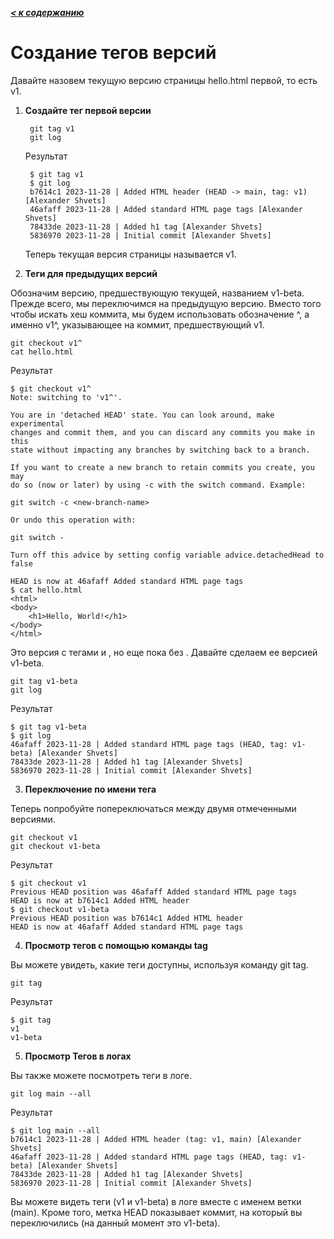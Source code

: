 ***[< к содержанию](/README.md)***

# **Создание тегов версий**

Давайте назовем текущую версию страницы hello.html первой, то есть v1.

1. **Создайте тег первой версии**

        git tag v1
        git log

    Результат

        $ git tag v1
        $ git log
        b7614c1 2023-11-28 | Added HTML header (HEAD -> main, tag: v1) [Alexander Shvets]
        46afaff 2023-11-28 | Added standard HTML page tags [Alexander Shvets]
        78433de 2023-11-28 | Added h1 tag [Alexander Shvets]
        5836970 2023-11-28 | Initial commit [Alexander Shvets]


    Теперь текущая версия страницы называется v1.

2. **Теги для предыдущих версий**

Обозначим версию, предшествующую текущей, названием v1-beta. Прежде всего, мы переключимся на предыдущую версию. Вместо того чтобы искать хеш коммита, мы будем использовать обозначение ^, а именно v1^, указывающее на коммит, предшествующий v1.

    git checkout v1^
    cat hello.html

Результат

    $ git checkout v1^
    Note: switching to 'v1^'.

    You are in 'detached HEAD' state. You can look around, make experimental
    changes and commit them, and you can discard any commits you make in this
    state without impacting any branches by switching back to a branch.

    If you want to create a new branch to retain commits you create, you may
    do so (now or later) by using -c with the switch command. Example:

    git switch -c <new-branch-name>

    Or undo this operation with:

    git switch -

    Turn off this advice by setting config variable advice.detachedHead to false

    HEAD is now at 46afaff Added standard HTML page tags
    $ cat hello.html
    <html>
    <body>
        <h1>Hello, World!</h1>
    </body>
    </html>

Это версия с тегами <html> и <body>, но еще пока без <head>. Давайте сделаем ее версией v1-beta.

    git tag v1-beta
    git log

Результат

    $ git tag v1-beta
    $ git log
    46afaff 2023-11-28 | Added standard HTML page tags (HEAD, tag: v1-beta) [Alexander Shvets]
    78433de 2023-11-28 | Added h1 tag [Alexander Shvets]
    5836970 2023-11-28 | Initial commit [Alexander Shvets]

3. **Переключение по имени тега**

Теперь попробуйте попереключаться между двумя отмеченными версиями.

    git checkout v1
    git checkout v1-beta

Результат

    $ git checkout v1
    Previous HEAD position was 46afaff Added standard HTML page tags
    HEAD is now at b7614c1 Added HTML header
    $ git checkout v1-beta
    Previous HEAD position was b7614c1 Added HTML header
    HEAD is now at 46afaff Added standard HTML page tags

4. **Просмотр тегов с помощью команды tag**

Вы можете увидеть, какие теги доступны, используя команду git tag.

    git tag

Результат 

    $ git tag
    v1
    v1-beta

5. **Просмотр Тегов в логах**

Вы также можете посмотреть теги в логе.

    git log main --all

Результат

    $ git log main --all
    b7614c1 2023-11-28 | Added HTML header (tag: v1, main) [Alexander Shvets]
    46afaff 2023-11-28 | Added standard HTML page tags (HEAD, tag: v1-beta) [Alexander Shvets]
    78433de 2023-11-28 | Added h1 tag [Alexander Shvets]
    5836970 2023-11-28 | Initial commit [Alexander Shvets]

Вы можете видеть теги (v1 и v1-beta) в логе вместе с именем ветки (main). Кроме того, метка HEAD показывает коммит, на который вы переключились (на данный момент это v1-beta).







